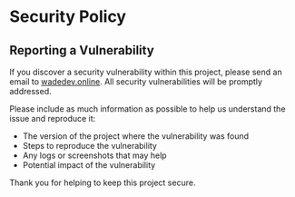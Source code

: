# Security Policy

## Reporting a Vulnerability

If you discover a security vulnerability within this project, please send an email to [wadedev.online](mailto:wadedev.online). All security vulnerabilities will be promptly addressed.

Please include as much information as possible to help us understand the issue and reproduce it:
- The version of the project where the vulnerability was found
- Steps to reproduce the vulnerability
- Any logs or screenshots that may help
- Potential impact of the vulnerability

Thank you for helping to keep this project secure.
